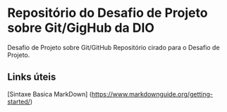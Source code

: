 # Repositório do Desafio de Projeto sobre Git/GigHub da DIO
Desafio de Projeto sobre Git/GitHub
Repositório cirado para o Desafio de Projeto.

## Links úteis
[Sintaxe Basica MarkDown] (https://www.markdownguide.org/getting-started/) 
